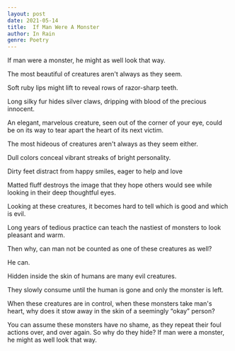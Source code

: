 ```yaml
---
layout: post
date: 2021-05-14
title:  If Man Were A Monster
author: In Rain
genre: Poetry
---
```



If man were a monster, he might as well look that way.  

The most beautiful of creatures aren't always as they seem.  

Soft ruby lips might lift to reveal rows of razor-sharp teeth.  

Long silky fur hides silver claws, dripping with blood of the precious innocent.  

An elegant, marvelous creature, seen out of the corner of your eye, could be on its way to tear apart the heart of its next victim.  



The most hideous of creatures aren't always as they seem either.  

Dull colors conceal vibrant streaks of bright personality.  

Dirty feet distract from happy smiles, eager to help and love  

Matted fluff destroys the image that they hope others would see while looking in their deep thoughtful eyes.  



Looking at these creatures, it becomes hard to tell which is good and which is evil.  

Long years of tedious practice can teach the nastiest of monsters to look pleasant and warm.  



Then why, can man not be counted as one of these creatures as well?  

He can.  



Hidden inside the skin of humans are many evil creatures.  

They slowly consume until the human is gone and only the monster is left.  

When these creatures are in control, when these monsters take man's heart, why does it stow away in the skin of a seemingly “okay” person?  

You can assume these monsters have no shame, as they repeat their foul actions over, and over again. So why do they hide?  If man were a monster, he might as well look that way.  
